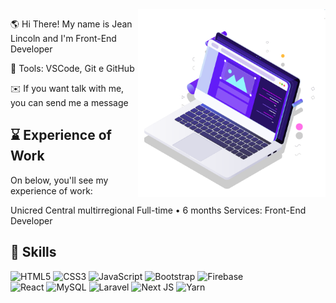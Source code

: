 <img src="pc.svg" min-width="300px" max-width="300px" width="300px" align="right" alt="Computador">

🌎 Hi There! My name is Jean Lincoln and I'm Front-End Developer

💼 Tools: VSCode, Git e GitHub

✉️ If you want talk with me, you can send me a message

 

## ⌛ Experience of Work
On below, you'll see my experience of work:

Unicred Central multirregional
Full-time • 6 months
Services: Front-End Developer

## 🔧 Skills

![HTML5](https://img.shields.io/badge/html5-%23E34F26.svg?style=for-the-badge&logo=html5&logoColor=white)
![CSS3](https://img.shields.io/badge/css3-%231572B6.svg?style=for-the-badge&logo=css3&logoColor=white)
![JavaScript](https://img.shields.io/badge/javascript-%23323330.svg?style=for-the-badge&logo=javascript&logoColor=%23F7DF1E)
![Bootstrap](https://img.shields.io/badge/bootstrap-%23563D7C.svg?style=for-the-badge&logo=bootstrap&logoColor=white)
![Firebase](https://img.shields.io/badge/Firebase-039BE5?style=for-the-badge&logo=Firebase&logoColor=white)  
![React](https://img.shields.io/badge/react-%2320232a.svg?style=for-the-badge&logo=react&logoColor=%2361DAFB)
![MySQL](https://img.shields.io/badge/mysql-%2300f.svg?style=for-the-badge&logo=mysql&logoColor=white)
![Laravel](https://img.shields.io/badge/laravel-%23FF2D20.svg?style=for-the-badge&logo=laravel&logoColor=white)
![Next JS](https://img.shields.io/badge/Next-black?style=for-the-badge&logo=next.js&logoColor=white)
	![Yarn](https://img.shields.io/badge/yarn-%232C8EBB.svg?style=for-the-badge&logo=yarn&logoColor=white)
